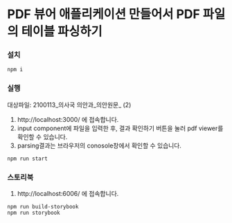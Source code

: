 # PDF 뷰어 애플리케이션 만들어서 PDF 파일의 테이블 파싱하기

### 설치

```
npm i
```

### 실행
대상파일: 2100113_의사국 의안과_의안원문_ (2)

1. http://localhost:3000/ 에 접속합니다.
2. input component에 파일을 입력한 후, 결과 확인하기 버튼을 눌러 pdf viewer를 확인할 수 있습니다.
3. parsing결과는 브라우저의 conosole창에서 확인할 수 있습니다.

```
npm run start
```

### 스토리북
1. http://localhost:6006/ 에 접속합니다.
```
npm run build-storybook
npm run storybook
```
